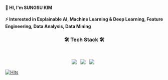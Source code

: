 #### 👋 HI, I'm SUNGSU KIM
#### ⚡ Interested in Explainable AI, Machine Learning & Deep Learning, Feature Engineering, Data Analysis, Data Mining
###
###
###

<h3 align="center"><b>🛠 Tech Stack 🛠</b></h3>
</br>
<p align="center">
<img src="https://img.shields.io/badge/Python-FF9E0F?style=flat-square&logo=Python&logoColor=white"/> &nbsp 
<img src="https://img.shields.io/badge/R-3776AB?style=flat-square&logo=R&logoColor=white"/> &nbsp   
<img src="https://img.shields.io/badge/MySQL-000000?style=flat-square&logo=MySQL&logoColor=white"/></a> &nbsp

[![Hits](https://hits.seeyoufarm.com/api/count/incr/badge.svg?url=https%3A%2F%2Fgithub.com%2Fsungsu4934%2Fhit-counter&count_bg=%2379C83D&title_bg=%23555555&icon=&icon_color=%23E7E7E7&title=hits&edge_flat=false)](https://hits.seeyoufarm.com)

